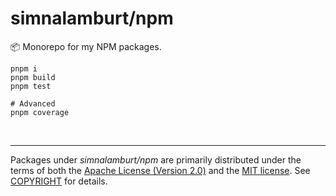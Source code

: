 simnalamburt/npm
========
📦 Monorepo for my NPM packages.

```
pnpm i
pnpm build
pnpm test

# Advanced
pnpm coverage
```

&nbsp;

--------

Packages under *simnalamburt/npm* are primarily distributed under the terms of
both the [Apache License (Version 2.0)] and the [MIT license]. See [COPYRIGHT]
for details.

[MIT license]: LICENSE-MIT
[Apache License (Version 2.0)]: LICENSE-APACHE
[COPYRIGHT]: COPYRIGHT

